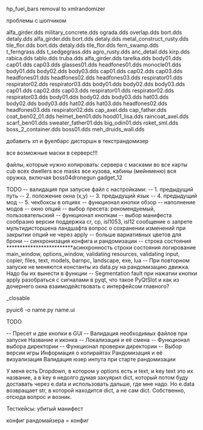 hp_fuel_bars removal to xmlrandomizer


проблемы с шопчиком


alfa_girder.dds
military_concrete.dds
ograda.dds
overlap.dds
bort.dds
detaly.dds
alfa_girder.dds
bort.dds
detaly.dds
metal_construct_rusty.dds
tile_flor.dds
bort.dds
detaly.dds
tile_flor.dds
fern_swamp.dds
t_ferngrass.dds
t_sedgegrass.dds
agro_rusty.dds
anc_detail.dds
kirp.dds
rabica.dds
tablo.dds
truba.dds
alfa_girder.dds
tarelka.dds
body01.dds
cap01.dds
cap03.dds
glasses01.dds
headfones01.dds
monocle01.dds
body01.dds
body02.dds
body03.dds
cap01.dds
cap02.dds
cap03.dds
headfones01.dds
headfones02.dds
headfones03.dds
respirator01.dds
respirator02.dds
respirator03.dds
body01.dds
body02.dds
body03.dds
cap01.dds
cap02.dds
cap03.dds
respirator01.dds
respirator02.dds
respirator03.dds
body01.dds
body02.dds
body03.dds
hat03.dds
body02.dds
body03.dds
hat02.dds
hat03.dds
headfones02.dds
headfones03.dds
respirator02.dds
cap_axel.dds
cap_father.dds
coat_ben02_01.dds
helmet_ben01.dds
hood01_lisa.dds
raincoat_axel.dds
scarf_ben01.dds
sweater_father01.dds
big_odin01.dds
roket_sml.dds
boss_2_container.dds
boss01.dds
meh_druids_wall.dds




добавить хп и фуелбарс дисторшн в текстрандомизер


все возможные маски в серверс!!!

файлы, которые нужно копировать:
сервера с масками во все карты
cub
всех dwellers
все masks
все кузова, кабины (мейнменю)
вся оружка, включая boss04dronegun
gadget_12

TODO
-- валидация при запуске
файл с настройками:
    -- 1. предыдущий путь
    -- 2. положение окна (x,y)
    -- 3. предыдущий язык
    -- 4. предыдущий мод
    -- 5. чекбоксы в опциях
-- функционал кнопки обзор
-- наполнение модов
-- окно опций
-- выбор пресета: рекомендуемый, пользовательский
-- функционал кнопкам
-- выбор манифеста сообразно версии
поддержка cr, cp, isl1053, isl12
сообщение о запрете мультидисторшена ландшафта
вопрос о сохранении изменений при закрытии опций не через apply
-- больше вариативных цветов для брони
-- синхронизация конфига и рандомизации
-- строка состояния
*************************асинхронность строки состояния
логирование
main_window, options_window, validating resources, validating input, copier, files, text, models, barnpc, landscape, exe, lua
-- При повторном запуске не меняются константы из data.py на рандомизацию движка. Надо бы их вынести в функции
-- Segmentation fault при нажатии кнопки apply
разобраться с сигналами в pyqt, что такое PyQtSlot и как из дочернего окна взаимодействовать с интерфейсом главного?


_closable


pyuic6 -o name.py name.ui

TODO

-- Пресет и две кнопки в GUI
-- Валидация необходимых файлов при запуске
Название и иконка
-- Локализация и её смена
-- Функционал выбора директории
-- Функционал проверки директории
-- Выбор версии игры
Информация о копирайтах
Рандомизация и её визуализация
Валидация юзер инпута при старте рандомизации



У меня есть Dropdown, в котором у options есть и text, и key
text это их название, а в key я недолго думая захуярил dict, который потом буду доставать через e.data и использовать дальше, где мне надо.
Но e.data возвращает str, в которой находится dict, а не сам dict. Собственно, отсюда вопрос и возник.

Тесткейсы:
убитый манифест

конфиг рандомайзера = конфиг